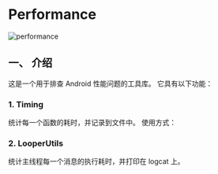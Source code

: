 # Performance

![performance](https://img.shields.io/maven-central/v/com.hipoom/performance)

## 一、 介绍
这是一个用于排查 Android 性能问题的工具库。
它具有以下功能：

### 1. Timing
统计每一个函数的耗时，并记录到文件中。
使用方式：


### 2. LooperUtils
统计主线程每一个消息的执行耗时，并打印在 logcat 上。